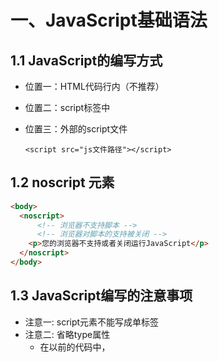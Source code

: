 # 一、JavaScript基础语法

## 1.1 JavaScript的编写方式

- 位置一：HTML代码行内（不推荐）

- 位置二：script标签中

- 位置三：外部的script文件

  `<script src="js文件路径"></script>`



## 1.2 noscript 元素

```html
<body>
  <noscript>
      <!-- 浏览器不支持脚本 -->
      <!-- 浏览器对脚本的支持被关闭 -->
  	<p>您的浏览器不支持或者关闭运行JavaScript</p>
  </noscript>
</body>
```



## 1.3 JavaScript编写的注意事项

- 注意一: script元素不能写成单标签
- 注意二: 省略type属性
  - 在以前的代码中，<script> 标签中会使用 type="text/JavaScript";
  - 现在可不写这个代码了，因为JavaScript 是所有现代浏览器以及 HTML5 中的默认脚本语言；
- 注意三: 加载顺序
  - JavaScript默认遵循HTML文档的加载顺序，即自上而下的加载顺序；
  - 推荐将JavaScript代码和编写位置放在body子元素的最后一行；
- 注意四: JavaScript代码严格区分大小写



# 二、JavaScript的数据类型

## 2.1 typeof操作符

- 对一个值使用 typeof 操作符会返回下列字符串之一:
  - "undefined"表示值未定义;
  - "boolean"表示值为布尔值;
  - "string"表示值为字符串;
  - "number"表示值为数值;
  - "object"表示值为对象(而不是函数)或 null;
  - "function"表示值为函数;
  - "symbol"表示值为符号；



## 2.2 Number类型

- number 类型代表整数和浮点数。

  ```javascript
  var age = 10
  var height = 1.88
  ```

- 常见的操作

  ```javascript
  var result1 = 10 * 2
  var result2 = 10 / 3
  ```

- Infinity：代表数学概念中的 无穷大 ∞，也可以表示-Infinity；

  ```javascript
  var result = 1 / 0
  ```

- NaN：NaN 代表一个计算错误，它是一个错误的操作所得到的结果；

  ```javascript
  var result = '111' * 10
  ```

- 十进制（掌握）、十六进制、二进制、八进制（了解）

  ```javascript
  // 1.十进制
  var num1 = 111
  // 2.十六进制
  var num2 = 0x111
  // 3.八进制
  var num3 = 0o111
  // 4.二进制
  var num4 = 0b111
  ```

- 数字表示的范围：

  - 最小正数值：`Number.MIN_VALUE`，这个值为： 5e-324，小于这个的数字会被转化为0
  - 最大正数值：`Number.MAX_VALUE`，这个值为： 1.7976931348623157e+308
  - `Number.MAX_SAFE_INTEGER`：JavaScript 中最大的安全整数 (2^53 - 1)；
  - `Number.MIN_SAFE_INTEGER`：JavaScript 中最小的安全整数 -(2^53 - 1)

- isNaN

  - 用于判断是否不是一个数字。不是数字返回true，是数字返回false。

- Number实例方法:

  - 方法一：`toString(base)`，将数字转成字符串，并且按照base进制进行转化
    - base 的范围可以从 2 到 36，默认情况下是 10；
  - 方法二：`toFixed(digits)`，格式化一个数字，保留digits位的小数；
    - digits的范围是0到20（包含）之间；

- Number类方法:

  - 方法一：`Number.parseInt(string[, radix])`，将字符串解析成整数，也有对应的全局方法parseInt；
  - 方法二：`Number. parseFloat(string)`，将字符串解析成浮点数，也有对应的全局方法parseFloat；



## 2.3 String类型

- 三种包含字符串的方式

  ```JavaScript
  var name = '陈卓林'
  var address = "广州市"
  // ES6语法
  var description = `${name}是${address}的人`
  ```

- 字符串拼接，通过+运算符

  ```JavaScript
  var str1 = 'hello'
  var str2 = 'world'
  var newStr = str1 + str2
  ```

- 获取字符串长度

  ```javascript
  console.log(newStr.length)
  ```

- 访问字符串的字符

  - 使用方法一：通过字符串的索引` str[0]`
  - 使用方法二：通过`str.charAt(pos)`方法
  - 它们的区别是索引的方式没有找到会返回`undefined`，而`charAt`没有找到会返回空字符串；

- 修改字符串

  - toLowerCase()：将所有的字符转成小写；

  - toUpperCase() ：将所有的字符转成大写；

    ```JavaScript
    var message = 'Hello'
    message.toLowerCase() // hello
    message.toUpperCase() // HELLO
    ```

- 查找字符串位置  `str.indexOf(search [, fromIndex])`

  - 从fromIndex开始，查找searchValue的索引；
  - 如果没有找到，那么返回-1；
  - 有一个相似的方法，叫lastIndexOf，从最后开始查找（用的较少）

- 是否包含字符串  `str.includes(searchString[, position])`

  - 从position位置开始查找searchString， 根据情况返回 true 或 false
  - 这是ES6新增的方法

- 以xxx开头  `str.startsWith(searchString[, position])`

  - 从position位置开始，判断字符串是否以searchString开头；

  - 这是ES6新增的方法，下面的方法也一样；

    ```javascript
    message.startsWith("czl")
    ```

- 以xxx结尾  `str.endsWith(searchString[, length])`

  - 在length长度内，判断字符串是否以searchString结尾；

    ```javascript
    message.endsWith("czl")
    ```

- 替换字符串  `str.replace(regexp|substr, newstr, newSubStr|function)`
  - 查找到对应的字符串，并且使用新的字符串进行替代；

  - 这里也可以传入一个正则表达式来查找，也可以传入一个函数来替换；

    ```javascript
    message.replace("czl", "kobe")
    ```

- 获取子字符串

  - 开发中推荐使用slice方法

  |         方法          |              选择方式……               |     负值参数      |
  | :-------------------: | :-----------------------------------: | :---------------: |
  |   slice(start, end)   |      从 start 到 end（不含 end）      |       允许        |
  | substring(start, end) |      从 start 到 end（不含 end）      |    负值代表 0     |
  | substr(start, length) | 从 start 开始获取长为 length 的字符串 | 允许 start 为负数 |

- 拼接字符串  `str.concat(str2,[, ...strN])`

  ```javascript
  'hello'.concat('world',['你好'])
  ```

- 删除首尾空格  `str.trim()`

- 字符串分割  `str.split({separator,[, limit]})`

  - separator：以什么字符串进行分割，也可以是一个正则表达式；

  - limit：限制返回片段的数量；

    ```javascript
    var message = "my name is czl"
    console.log(message.split(" ",4)) // ["my","name","is","czl"]
    ```

    

## 2.4字符串中的转义字符

| 转义字符 | 表示符号 |
| -------- | -------- |
| \\'      | 单引号   |
| \\"      | 双引号   |
| \\       | 反斜杠   |
| \\n      | 换行符   |
| \\r      | 回车符   |
| \\t      | 制表符   |
| \\b      | 退格符   |



## 2.5 Boolean类型

- Boolean 类型仅包含两个值：true 和 false。

  ```javascript
  var isLogin = true
  var flag = true
  var result = 1 === 1
  ```



## 2.6 Undefined类型

- 如果我们声明一个变量，但是没有对其进行初始化时，它默认就是undefined；

  ```javascript
  var message 
  console.log(message) / undefined
  console.log(message === undefined) // true
  ```

- 两个注意事项：

  - 注意一：最好在变量定义的时候进行初始化，而不只是声明一个变量；
  - 注意二：不要显示的将一个变量赋值为undefined
    - 如果变量刚开始什么都没有，我们可以初始化为0、空字符串、null等值；



## 2.7 Object类型

- Object 类型是一个特殊的类型，我们通常把它称为引用类型或者复杂类型；

  - 其他的数据类型我们通常称之为 “原始类型”，因为它们的值只包含一个单独的内容（字符串、数字或者其他）；

  - Object往往可以表示一组数据，是其他数据的一个集合；

  - 在JavaScript中我们可以使用 花括号{} 的方式来表示一个对象；

    ```JavaScript
    var info = {
      name:'why',
      age: 18,
      height: 1.88
    }
    ```



## 2.8 Null类型

- null类型通常用来表示一个对象为空，所以通常我们在给一个对象进行初始化时，会赋值为null；

  ```javascript
  var obj = null
  console.log(typeof null) // object
  obj = {
    name: '陈卓林',
    age: 18
  }
  ```

- null和undefined的关系：

  - undefined通常只有在一个变量声明但是未初始化时，它的默认值是undefined才会用到；
  - 不推荐直接给一个变量赋值为undefined
  - null值非常常用，当一个变量准备保存一个对象，但是这个对象不确定时，我们可以先赋值为null；



## 2.9 字符串String的转换

- 转换方式一：隐式转换
  - 一个字符串和另一个字符串进行+操作；
  - 如果+运算符左右两边有一个是字符串，那么另一边会自动转换成字符串类型进行拼接；
  - 某些函数的执行也会自动将参数转为字符串类型，比如`console.log`函数；
- 转换方式二：显式转换
  - 调用String()函数；
  - 调用toString()方法



## 2.10 数字类型Number的转换

- 转换方式一：隐式转换

  - 在算数运算中，通常会将其他类型转换成数字类型来进行运算；
  - 但是如果是+运算，并且其中一边有字符串，那么还是按照字符串来连接的；

- 转换方式二：显式转换

  - 调用Number()函数；

- 其他类型转换数字的规则：

  |      值       | 转换后的值                                                   |
  | :-----------: | :----------------------------------------------------------- |
  |   undefined   | NaN                                                          |
  |     null      | 0                                                            |
  | true 和 false | 1 and 0                                                      |
  |    string     | 去掉首尾空格后的纯数字字符串中含有的数字。如果剩余字符串为空，则转换结果<br>为 0。否则，将会从剩余字符串中“读取”数字。当类型转换出现 error 时返回 NaN |



## 2.11 布尔类型Boolean的转换

- 布尔（boolean）类型转换是最简单的

- 它发生在逻辑运算中，但是也可以通过调用 Boolean(value) 显式地进行转换。

- 转换规则如下：

  - 直观上为“空”的值（如 0、空字符串、null、undefined 和 NaN）将变为 false

  - 其他值变成 true。

    | 值                          | 转化后 |
    | :-------------------------- | ------ |
    | 0, null, undefined, NaN, "" | false  |
    | 其他值                      | true   |

- 注意：包含 0 的字符串 "0" 是 true



# 三、JavaScript常用运算符

## 3.1 算术运算符

| 运算符 |  运算规则  |    范例    |  结果  |
| :----: | :--------: | :--------: | :----: |
|   +    |    加法    |   2 + 3    |   5    |
|   +    | 连接字符串 | ‘中’+ ‘国’ | ‘中国’ |
|   -    |    减法    |   2 - 3    |   -1   |
|   *    |    乘法    |   2 * 3    |   6    |
|   /    |    除法    |   5 / 2    |  2.5   |
|   %    |   取余数   |   5 % 2    |   1    |
|   **   |  幂 (ES7)  |   2 ** 3   |   8    |



## 3.2 赋值运算符

- = 是一个运算符，而不是一个有着“魔法”作用的语言结构。

  - 语句 x = value 将值 value 写入 x 然后返回 x。

- 链式赋值（Chaining assignments）

  - 链式赋值从右到左进行计算；
  - 首先，对最右边的表达式 2 + 2 求值，然后将其赋给左边的变量：c、b 和 a。
  - 最后，所有的变量共享一个值。

  ```javascript
  let a, b, c;
  a = b = c = 2 + 2;
  console.log(a, b, c); // 4
  ```



## 3.3 ++和- -的位置

- 运算符 ++ 和 -- 可以置于变量前，也可以置于变量后
  - 当运算符置于变量后，被称为“后置形式”（postfix form）。
  - 运算符置于变量前，被称为“前置形式”（prefix form）。
  - 前置形式返回一个新的值，但后置返回原来的值；



## 3.4 比较运算符

| 运算符 | 运算规则 |  范例  | 结果  |
| :----: | :------: | :----: | :---: |
|   ==   |   相等   | 4 == 3 | false |
|   !=   |  不等于  | 4 != 3 | true  |
|   >    |   大于   | 4 > 3  | true  |
|   <    |   小于   | 4 < 3  | false |
|   >=   | 小于等于 | 4 <= 3 | false |
|   <=   | 大于等于 | 4 >= 3 | true  |



## 3.5 === 和 == 的区别

- 普通的相等性检查 == 存在一个问题，它不能区分出 0 和 false，或者空字符串和 false这类运算：
  - 这是因为在比较不同类型的值时，处于判断符号 == 两侧的值会先被转化为数字；
  - 空字符串和 false 也是如此，转化后它们都为数字 0；
- 如果我们需要区分 0 和 false，该怎么办？
  - 严格相等运算符 === 在进行比较时不会做任何的类型转换；
  - 换句话说，如果 a 和 b 属于不同的数据类型，那么 a === b 不会做任何的类型转换而立刻返回 false；



## 3.6 逻辑运算符

| 运算符 |   运算规则   |     范例      | 结果  |
| :----: | :----------: | :-----------: | :---: |
|   &&   | 与: 同时为真 | false && True | false |
|  \|\|  | 或: 一个为真 | false or frue | true  |
|   !    |   非: 取反   |    !false     | true  |



## 3.7 逻辑或的本质

- ||（或）两个竖线符号表示“或”运算符（也称为短路或）：
  - 从左到右依次计算操作数。
  - 处理每一个操作数时，都将其转化为布尔值（Boolean）；
  - 如果结果是 true，就停止计算，返回这个操作数的初始值。
  - 如果所有的操作数都被计算过（也就是，转换结果都是 false），则返回最后一个操作数。
- 注意：返回的值是操作数的初始形式，不会转换为Boolean类型。



## 3.8 逻辑与的本质

- &&（或）两个竖线符号表示“与”运算符（也称为短路与）：
  - 从左到右依次计算操作数。
  - 在处理每一个操作数时，都将其转化为布尔值（Boolean）；
  - 如果结果是 false，就停止计算，并返回这个操作数的初始值（一般不需要获取到初始值）；
  - 如果所有的操作数都被计算过（例如都是真值），则返回最后一个操作数。



## 3.9 !（非）

- 逻辑非运算符接受一个参数，并按如下运算：

  - 步骤一：将操作数转化为布尔类型：true/false；
  - 步骤二：返回相反的值；

- 两个非运算 !! 有时候用来将某个值转化为布尔类型：

  ```javascript
  var num = 100
  var result = !!num
  ```



# 四、JavaScript分支语句

## 4.1 程序的执行顺序

- 在程序开发中，程序有三种不同的执行方式：
  - 顺序 —— 从上向下，顺序执行代码
  - 分支 —— 根据条件判断，决定执行代码的 分支
  - 循环 —— 让 特定代码 重复 执行



## 4.2 代码块的理解

- 代码块是多行执行代码的集合，通过一个花括号{}放到了一起。

- 代码块有自己的作用域

  ```javascript
  {
    var name = '陈卓林'
    var message = 'my name is ' + name
  }
  ```



## 4.3 什么是分支结构？

- 分支结构
  - 分支结构的代码就是让我们根据条件来决定代码的执行。
  - 分支结构的语句被称为判断结构或者选择结构。
- JavaScript中常见的分支结构有：
  - if分支结构
  - switch分支结构



## 4.4 if语句的细节补充

- 补充一：如果代码块中只有一行代码，那么{}可以省略：
- 补充二：if (…) 语句会计算圆括号内的表达式，并将计算结果转换为布尔型（Boolean）。
  - 转换规则和Boolean函数的规则一致；
  - 数字 0、空字符串 “”、null、undefined 和 NaN 都会被转换成 false。
    - 因为它们被称为“假值（falsy）”；
  - 其他值被转换为 true，所以它们被称为“真值（truthy）”；



## 4.5 三元运算符

- 条件运算符：’?’

  - 这个运算符通过问号 ? 表示；
  - 有时它被称为三元运算符，被称为“三元”是因为该运算符中有三个操作数（运算元）；
  - 实际上它是 JavaScript 中唯一一个有这么多操作数的运算符；

- 使用格式如下:

  `var result = condition ? value1 : value2`

- 案例一： m=20，n=30，比较两个数字的大小，获取较大的那个数字

  ```javascript
  var m = 20;
  var n = 30;
  var result = m > n ? m : n
  ```



## 4.6 switch语句的细节补充

- case穿透问题：
  - 一条case语句结束后，会自动执行下一个case的语句；
  - 这种现象被称之为case穿透；
- break关键字
  - 通过在每个case的代码块后添加break关键字来解决这个问题；
- 注意事项：这里的相等是严格相等。
  - 被比较的值必须是相同的类型才能进行匹配。



# 五、JavaScript函数

## 5.1 函数的返回值

- 使用return关键字来返回结果；
- 一旦在函数中执行return操作，那么当前函数会终止；
- 如果函数中没有使用 return语句 ，那么函数有默认的返回值：undefined；
- 如果函数使用 return语句，但是return后面没有任何值，那么函数的返回值也是：undefined；



## 5.2 arguments参数

- 默认情况下，arguments对象是所有（非箭头）函数中都可用的局部变量；
- 该对象中存放着所有的调用者传入的参数，从0位置开始，依次存放；
- arguments变量的类型是一个object类型（ array-like ），不是一个数组，但是和数组的用法看起来很相似；
- 如果调用者传入的参数多余函数接收的参数，可以通过arguments去获取所有的参数；



## 5.3 递归函数

- 封装函数，求n的m次方

```javascript
// for循环实现
function pow1(n , m){
  let result = 0
  for(let i = 0;i < m;i++){
    result *= n
  }
  return result
}

// 递归实现
function pow2(n,m){
  if(m === 1) return n
  return n * pow1(n,m-1)
}
```



## 5.4 局部变量和外部变量

- 在JavaScript（ES5之前）中没有块级作用域的概念，但是函数可以定义自己的作用域。
  - 作用域（Scope）表示一些标识符的作用有效范围（所以也有被翻译为有效范围的）；
  - 函数的作用域表示在函数内部定义的变量，只有在函数内部可以被访问到；
- 外部变量和局部变量的概念：
  - 定义在函数内部的变量，被称之为局部变量（Local Variables）。
  - 定义在函数外部的变量，被称之为外部变量（Outer Variables）。
- 什么是全局变量？
  - 在函数之外声明的变量（在script中声明的），称之为全局变量。
  - 全局变量在任何函数中都是可见的。
  - 通过var声明的全局变量会在window对象上添加一个属性（了解）；
- 在函数中，访问变量的顺序是什么呢？
  - 优先访问自己函数中的变量，没有找到时，在外部中访问。



## 5.5 函数声明 vs 函数表达式

- 首先，语法不同：
  - 函数声明：在主代码流中声明为单独的语句的函数。
  - 函数表达式：在一个表达式中或另一个语法结构中创建的函数。
- 其次，JavaScript创建函数的时机是不同的：
  - 函数表达式是在代码执行到达时被创建，并且仅从那一刻起可用。
  - 在函数声明被定义之前，它就可以被调用



## 5.6 回调函数（Callback Function）

- 既然函数可以作为一个值相互赋值，那么也可以传递给另外一个函数。

- 高阶函数必须至少满足两个条件之一：

  - 接受一个或多个函数作为输入；
  - 输出一个函数；

- 匿名（anonymous）函数的理解：

  - 如果在传入一个函数时，我们没有指定这个函数的名词或者通过函数表达式指定函数对应的变量，那么这个函数称之为匿名函数。

  ```JavaScript
  // 高阶函数foo
  function foo(fn){
    fn()
  }
  foo(function (){
      console.log("我是匿名函数被调用")
  })
  ```



## 5.7 立即执行函数

- 一个函数定义完后被立即执行；

  - 第一部分是定义了一个匿名函数，这个函数有自己独立的作用域。

  - 第二部分是后面的（），表示这个函数被执行了

    ```JavaScript
    (function(){
      console.log("立即执行函数")
    })()
    ```

- 这个东西有什么用？ES5

  - 会创建一个独立的执行上下文环境，可以避免外界访问或修改内部的变量，也避免了对内部变量的修改

    ```JavaScript
    var btns = document.querySelectorAll(".btn")
    for(var i = 0;i < btns.length;i++){
      (function(m){
        btns[m].onclick = function(){
          console.log(`第${m}个按钮被点击了`)
        }
      })(i)
    }
    ```



# 六、JavaScript的面向对象

## 6.1 对象的常见操作

```javascript
var message = "hello world"
var info = {
  name: '陈卓林',
  age: 18,
  // 方括号的使用
  [message]:'你好，世界'
}
// 访问对象的属性
var age = info.age
var msg = info[message]

// 修改对象的属性
info.name = "刘德华"

// 添加对象的属性
info.height = 1.88

// 删除对象的属性
delete info.age
```



## 6.2 对象的遍历

- 对象的遍历（迭代）：表示获取对象中所有的属性和方法。

  - Object.keys() 方法会返回一个由一个给定对象的自身可枚举属性组成的数组；

- 遍历方式一：普通for循环

  ```javascript
  var info = {
    name: '陈卓林',
    age: 18,
    // 方括号的使用
    [message]:'你好，世界'
  }
  var infoKeys = Object.keys(info)
  for(var i = 0;i<infoKeys.length;i++){
    var key = infoKeys[i]
    var value = info[key]
  }
  ```

- 遍历方式二：for in 遍历方法

  ```javascript
  for(var key in info){
    var value = info[key]
  }
  ```



## 6.3 栈内存和堆内存

- 原始类型占据的空间是在栈内存中分配的；
  - 原始类型的保存方式：在变量中保存的是值本身，所以原始类型也被称之为值类型
- 对象类型占据的空间是在堆内存中分配的；
  - 对象类型的保存方式：在变量中保存的是对象的“引用”，所以对象类型也被称之为引用类型；



## 6.4 this指向什么？

- 在全局环境下面，this指向window；

- 通过对象调用，this指向调用的对象；

  ```javascript
  function foo(){
  	console.log(this) // window
  }
  foo()
  
  var obj = {
    bar: function(){
      console.log(this) // obj
    }
  }
  obj.bar()
  ```



## 6.5 创建对象的方案 – 工厂函数

- 工厂模式其实是一种常见的设计模式；

- 工厂函数的缺陷：

  - 在打印对象时，对象的类型都是Object类型

  ```javascript
  function createPerson(name,age,height){
    var p = {}
    p.name = name
    p.age = age
    p.height = height
    
    p.eating = function(){
      console.log(this.name+'在吃东西')
    }
    return p
  }
  ```



## 6.6 JavaScript中的类（ES5）

- JavaScript中的构造函数是怎么样的？
  - 构造函数也是一个普通的函数，从表现形式来说，和千千万万个普通的函数没有任何区别；
  - 那么如果这么一个普通的函数被使用new操作符来调用了，那么这个函数就称之为是一个构造函数；
- 如果一个函数被使用new操作符调用了，那么它会执行如下操作：
  1. 在内存中创建一个新的对象（空对象）；
  2. 这个对象内部的[[prototype]]属性会被赋值为该构造函数的prototype属性；
  3. 构造函数内部的this，会指向创建出来的新对象；
  4. 执行函数的内部代码（函数体代码）；
  5. 如果构造函数没有返回非空对象，则返回创建出来的新对象；



## 6.7 创建对象的方案 – 构造函数（类）

- 这个构造函数可以确保我们的对象是有Person的类型的；

  ```JavaScript
  function Person(name,age){
    this.name = name
    this.age = age
    
    this.eating = function(){
      console.log(this.name+'在吃东西')
    }
  }
  
  const p1 = new Person('陈卓林',18)
  ```



# 七、JavaScript的内置类

## 7.1 包装类型的使用过程

- 默认情况，当我们调用一个原始类型的属性或者方法时，会进行如下操作：
  1. 根据原始值，创建一个原始类型对应的包装类型对象；
  2. 调用对应的属性或者方法，返回一个新的值；
  3. 创建的包装类对象被销毁；
  4. 通常JavaScript引擎会进行很多的优化，它可以跳过创建包装类的过程在内部直接完成属性的获取或者方法的调用。
- 注意事项：null、undefined没有任何的方法，也没有对应的“对象包装类”；



## 7.2 Math对象

- Math常见的属性：
  - Math.PI：圆周率，约等于 3.14159；
- Math常见的方法：
  - `Math.floor`：向下舍入取整
  - `Math.ceil`：向上舍入取整
  - `Math.round`: 四舍五入取整
  - `Math.random`：生成0~1的随机数（包含0，不包含1）
  - `Math.pow(x, y)`：返回x的y次幂



## 7.3 Array数组

- 访问数组中的元素：

  - 通过中括号[]访问
  - arr.at(i)：
    - 如果 i >= 0，则与 arr[i] 完全相同。
    - 对于 i 为负数的情况，它则从数组的尾部向前数。

  ```javascript
  const a = arr[0]
  const b = arr.at(-1)
  ```

- 修改数组中的元素

  ```javascript
  arr[0] = "czl"
  ```

- 在数组的尾端添加或删除元素：

  - `push `在末端添加元素

  - `pop `从末端取出一个元素.

    ```javascript
    arr.push("abc","dhs")
    arr.pop()
    ```

- 在数组的首端添加或删除元素

  - `shift `取出队列首端的一个元素，整个数组元素向前前移动；

  - `unshift `在首端添加元素，整个其他数组元素向后移动；

    ```javascript
    arr.unshift("curry")
    arr.shift()
    ```

  -  `push/pop` 方法运行的比较快，而 shift/unshift 比较慢。

- `arr.splice 方法`

  - 它可以做所有事情：添加，删除和替换元素。

  - 语法：`array.splice(start[, delectCount[, item1[, item2[, ...]]]])`

    - 从start位置开始，处理数组中的元素；
    - deleteCount：要删除元素的个数，如果为0或者负数表示不删除；
    - item1, item2, ...：在添加元素时，需要添加的元素

    ```javascript
    // 删除一个元素
    arr.aplice(1,1)
    // 新增两个元素
    arr.splice(1,0,'a','b')
    // 替换两个元素
    arr.splice(1,2,'c','d')
    ```

  - 注意：这个方法会修改原数组

- `length属性`：

  - 用于获取数组的长度
  - 当我们修改数组的时候，length 属性会自动更新。
  - `length` 属性是可写的
  - 所以，清空数组最简单的方法就是：arr.length = 0。

- 数组的遍历

  - 普通for循环遍历：

    ```JavaScript
    for(var i =0 ;i < arr.length;i++){}
    ```

  - for..in 遍历，获取到索引值：

    ```javascript
    for(var index in arr){}
    ```

  - for..of 遍历，获取到每一个元素

    ```javascript
    for(var item of arr){}
    ```

- `arr.slice` 方法：用于对数组进行截取  `arr.slice(begin, end)`

  - 包含bigin元素，但是不包含end元素；

- `arr.concat`方法：创建一个新数组，其中包含来自于其他数组和其他项的值

  ```javascript
  var newArr = arr.concat(['abc'],"nba")
  ```

- `arr.join`方法： 将一个数组的所有元素连接成一个字符串并返回这个字符串。

  ```javascript
  var arr = [1,2,3,4,5]
  var str = arr.join('0') // 1020304050
  ```

- `arr.indexOf`方法： 查找某个元素的索引  `arr.indexOf(searchElement,fromIndex)`

  - 从fromIndex开始查找，如果找到返回对应的索引，没有找到返回-1；
  - 也有对应的从最后位置开始查找的 lastIndexOf 方法

- `arr.includes`方法：判断数组是否包含某个元素  `arr.includes(valueToFind, fromIndex)`

  - 从索引 from 开始搜索 item，如果找到则返回 true（如果没找到，则返回 false）

- `find `和 `findIndex `直接查找元素或者元素的索引（ES6之后新增的语法）

  ```javascript
  var student = [{
    id:100,
    name:'a'
  },{
    id:100,
    name:'b'
  }]
  
  var stu = student.find((item,index,arr) => {
    return item.id === 100
  })
  ```

- `arr.sort(compareFunction(a,b))`方法也是一个高阶函数，用于对数组进行排序，并且生成一个排序后的新数组

  - 如果 compareFunction(a, b) 小于 0 ，那么 a 会被排列到 b 前面；

  - 如果 compareFunction(a, b) 等于 0 ， a 和 b 的相对位置不变；

  - 如果 compareFunction(a, b) 大于 0 ， b 会被排列到 a 前面；

  - 也就是说，谁小谁排在前面；

    ```javascript
    var arr = [1,2,43,24,53,53]
    var newArr = arr.sort((item1,item2)=>{
      return item1 - item2
    })
    ```

- `reverse()` 方法将数组中元素的位置颠倒，并返回该数组。

- `arr.forEach` 

  - 遍历数组，并且让数组中每一个元素都执行一次对应的方法；

  ```javascript
  arr.forEach((item,index,arr)=>{})
  ```

- `arr.map`

  - map() 方法创建一个新数组；
  - 这个新数组由原数组中的每个元素都调用一次提供的函数后的返回值组成；

  ```javascript
  const newArr = arr.map((item,index,arr)=>{
    return item * 10
  })
  ```

- `arr.filter`

  - filter() 方法创建一个新数组；
  - 新数组中只包含每个元素调用函数返回为true的元素；

  ```javascript
  const newArr = arr.filter((item,index,arr)=>{
    return item > 10
  })
  ```

- `arr.reduce`

  - 用于计算数组中所有元素的总和；
  - 对数组中的每个元素按序执行一个由您提供的 reducer 函数；
  - 每一次运行 reducer 会将先前元素的计算结果作为参数传入，最后将其结果汇总为单个返回值；

  ```javascript
  const newArr = arr.reduce((previousValue,currentValue)=>{
    return previousValue += currentValue
  },0)
  ```



## 7.4 Date对象

- 创建Date对象

  ```JavaScript
  // 创建Date对象
  var date = new Date(); // 当前时间（伊尔库茨克标准时间）
  var date2 = new Date(1000); // 传入的毫秒数，表示从1970-01-01 00：00：00 UTC 经过的毫秒数
  var date3 = new Date("2022-08-08"); // 传入的是datestring，日期的字符串值
  // new Date(year,monthIndex [, day [, hours [, minutes [,seconds [, milliseconds]]]]])
  var date4 = new Date(2022, 08, 08, 08, 08, 08, 08);
  ```

- dateString时间的表示方式

  - 默认打印的时间格式是RFC 2822标准的：

  - ISO 8601 标准。

    ```JavaScript
    // RFC 2822标准
    new Date() // Thu Nov 03 2022 18:25:49 GMT+0800 (中国标准时间)
    
    // ISO 8601标准
    new Date().toISOString()  // 2022-11-03T10:26:01.251Z
    ```

- Date获取信息的方法

  ```javascript
  var dete = new Date()
  // 1.获取想要的时间信息
  var year = date.getFullYear(); //获取年份（4 位数）；
  var month = date.getMonth() + 1; // 获取月份，从 0 到 11；
  var day = date.getDate(); // 获取当月的具体日期，从 1 到 31
  var hour = date.getHours(); // 获取小时；
  var minute = date.getMinutes(); // 获取分钟；
  var second = date.getSeconds(); // 获取秒钟；
  var millsecond = date.getMilliseconds(); // 获取毫秒
  
  var weekday = date.getDay(); // 一周中的第几天
  ```

- Date设置信息的方法

  ```JavaScript
  var dete = new Date()
  // 2.也可以给date设置时间(了解)
  date.setFullYear(2033);
  // 自动校验
  date.setDate(32);
  ```

- Date获取Unix时间戳

  ```JavaScript
  /* 
  Unix 时间戳：它是一个整数值，表示自1970年1月1日00:00:00 UTC以来的毫秒数。
      方式一：new Date().getTime()
      方式二：new Date().valueOf()
      方式三：+new Date()
      方式四：Date.now()
  */
  var startTime = Date.now();
  // 测试代码的性能
  for (let i = 0; i < 10000; i++) {
    console.log('打印i'，i)
  }
  var endTime = Date.now();
  var result = endTime - startTime
  console.log('代码执行完成的时间，'result)
  ```

- Date.parse方法

  ```javascript
  /* 
  Date.parse(str) 方法可以从一个字符串中读取日期，并且输出对应的Unix时间戳。
  Date.parse(str) ：
      作用等同于 new Date(dateString).getTime() 操作；
      需要符合 RFC2822 或 ISO 8601 日期格式的字符串；
          比如YYYY-MM-DDTHH:mm:ss.sssZ
      如果输入的格式不能被解析，那么会返回NaN；
  */
  var time1 = Date.parse("2022-08-08T08:08:08.666Z")
  ```



# 八、JavaScript的DOM操作